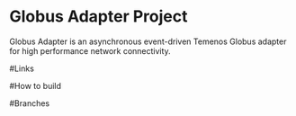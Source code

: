 Globus Adapter Project
======================
Globus Adapter is an asynchronous event-driven Temenos Globus adapter for high performance network connectivity.

#Links

#How to build

#Branches
